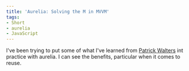 ```yaml
---
title: 'Aurelia: Solving the M in MVVM'
tags:
- Short
- aurelia
- JavaScript
---
```

I've been trying to put some of what I've learned from 
[Patrick Walters](http://patrickwalters.net/my-best-practices-for-aurelia-solving-the-m-in-mvvm/) int practice with aurelia. I can see the benefits, particular when it comes to reuse.
